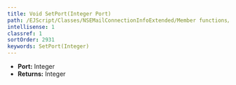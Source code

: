 ```yaml
---
title: Void SetPort(Integer Port)
path: /EJScript/Classes/NSEMailConnectionInfoExtended/Member functions/Void SetPort(Integer p_0)
intellisense: 1
classref: 1
sortOrder: 2931
keywords: SetPort(Integer)
---
```



* **Port:** Integer
* **Returns:** Integer


